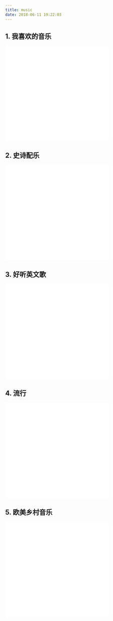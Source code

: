 ```yaml
---
title: music
date: 2018-06-11 19:22:03
---
```


## 1. 我喜欢的音乐

<iframe frameborder="no" border="0" marginwidth="0" marginheight="0" width="330" height="300" src="//music.163.com/outchain/player?type=0&id=621124717&auto=0&height=430"></iframe>

## 2. 史诗配乐

<iframe frameborder="no" border="0" marginwidth="0" marginheight="0" width=330 height=300 src="//music.163.com/outchain/player?type=0&id=100109028&auto=1&height=430"></iframe>

## 3. 好听英文歌

<iframe frameborder="no" border="0" marginwidth="0" marginheight="0" width=330 height=300 src="//music.163.com/outchain/player?type=0&id=2047652363&auto=1&height=430"></iframe>

## 4. 流行

<iframe frameborder="no" border="0" marginwidth="0" marginheight="0" width=330 height=300 src="//music.163.com/outchain/player?type=0&id=785668503&auto=1&height=430"></iframe>

## 5. 欧美乡村音乐

<iframe frameborder="no" border="0" marginwidth="0" marginheight="0" width=330 height=300 src="//music.163.com/outchain/player?type=0&id=2265937256&auto=1&height=430"></iframe>




